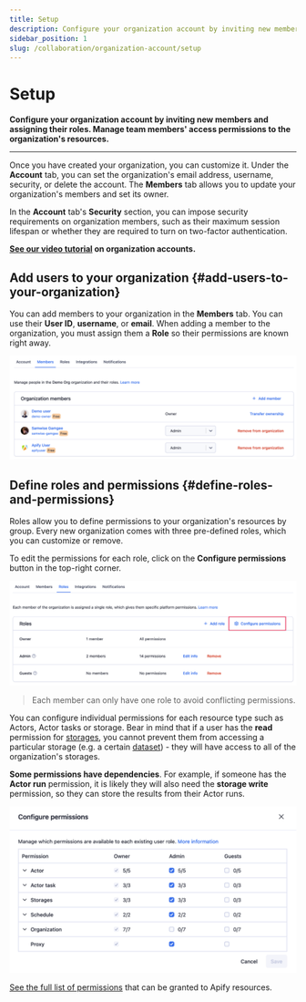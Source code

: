 ```yaml
---
title: Setup
description: Configure your organization account by inviting new members and assigning their roles. Manage team members' access permissions to the organization's resources.
sidebar_position: 1
slug: /collaboration/organization-account/setup
---
```


# Setup

**Configure your organization account by inviting new members and assigning their roles. Manage team members' access permissions to the organization's resources.**

---

Once you have created your organization, you can customize it. Under the **Account** tab, you can set the organization's email address, username, security, or delete the account. The **Members** tab allows you to update your organization's members and set its owner.

In the **Account** tab's **Security** section, you can impose security requirements on organization members, such as their maximum session lifespan or whether they are required to turn on two-factor authentication.

**[See our video tutorial](https://www.youtube.com/watch?v=BIL6HqtnvKk) on organization accounts.**

## Add users to your organization {#add-users-to-your-organization}

You can add members to your organization in the **Members** tab. You can use their **User ID**, **username**, or **email**. When adding a member to the organization, you must assign them a **Role** so their permissions are known right away.

![Organization members](../images/organizations/members.png)

## Define roles and permissions {#define-roles-and-permissions}

Roles allow you to define permissions to your organization's resources by group. Every new organization comes with three pre-defined roles, which you can customize or remove.

To edit the permissions for each role, click on the **Configure permissions** button in the top-right corner.

![Organization roles](../images/organizations/roles.png)

> Each member can only have one role to avoid conflicting permissions.

You can configure individual permissions for each resource type such as Actors, Actor tasks or storage. Bear in mind that if a user has the **read** permission for [storages](../../storage/index.md), you cannot prevent them from accessing a particular storage (e.g. a certain [dataset](../../storage/index.md)) - they will have access to all of the organization's storages.

**Some permissions have dependencies**. For example, if someone has the **Actor run** permission, it is likely they will also need the **storage write** permission, so they can store the results from their Actor runs.

![Configure permissions](../images/organizations/configure-permissions.png)

[See the full list of permissions](../list_of_permissions.md) that can be granted to Apify resources.

